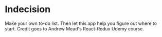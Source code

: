 # Indecision
Make your own to-do list.  Then let this app help you figure out where to start.  Credit goes to Andrew Mead's React-Redux Udemy course.
